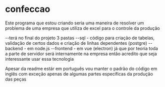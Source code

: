 # confeccao
Este programa que estou criando seria uma maneira de resolver um problema de uma empresa que utiliza de excel para o controle da produção 

--terá no final do projeto 3 pastas
--sql - código para criação de tabelas, validação de certos dados e criação de linhas dependentes (postgre)
--backend - em node.js
--frontend - em vue (electron) já que por teoria toda a parte de servidor será internamente na empresa então acredito que seja interessante usar essa tecnologia

Apesar da readme estár em português vou manter o padrão do código em inglês
com exceção apenas de algumas partes específicas da produção das peças
